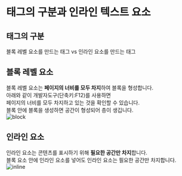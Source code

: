 # 태그의 구분과 인라인 텍스트 요소

## 태그의 구분
블록 레벨 요소를 만드는 태그 vs 인라인 요소를 만드는 태그

<p>

## 블록 레벨 요소
블록 레벨 요소는 **페이지의 너비를 모두 차지**하여 블록을 형성합니다.<br>
아래와 같이 개발자도구(단축키:F12)를 사용하면<br>
페이지의 너비를 모두 차지하고 있는 것을 확인할 수 있습니다.<br>
블록 안에 블록을 생성하면 공간이 형성되어 층이 생깁니다.<br>
![block](https://user-images.githubusercontent.com/56298540/179126629-c42b7b2d-848f-4f7b-bdbb-10caed64eeb0.PNG)
</p>

## 인라인 요소
인라인 요소는 콘텐츠를 표시하기 위해 **필요한 공간만 차지**합니다.<br>
블록 요소 안에 인라인 요소를 넣어도 인라인 요소는 필요한 공간만 차지합니다.
![inline](https://user-images.githubusercontent.com/56298540/179126649-a86a43d0-7251-4e6f-8819-25f833d53b06.PNG)


